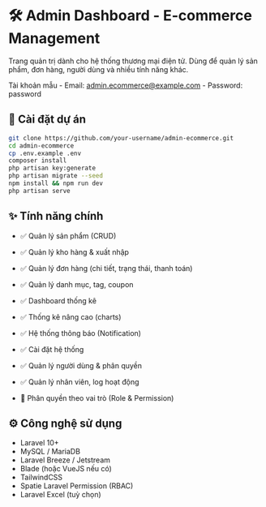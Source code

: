 # 🛠️ Admin Dashboard - E-commerce Management

Trang quản trị dành cho hệ thống thương mại điện tử. Dùng để quản lý sản phẩm, đơn hàng, người dùng và nhiều tính năng khác.

Tài khoản mẫu
    -   Email: admin.ecommerce@example.com
    -   Password: password

## 🚀 Cài đặt dự án

```bash
git clone https://github.com/your-username/admin-ecommerce.git
cd admin-ecommerce
cp .env.example .env
composer install
php artisan key:generate
php artisan migrate --seed
npm install && npm run dev
php artisan serve
```

## ✨ Tính năng chính

- ✅ Quản lý sản phẩm (CRUD)
- ✅ Quản lý kho hàng & xuất nhập
- ✅ Quản lý đơn hàng (chi tiết, trạng thái, thanh toán)
- ✅ Quản lý danh mục, tag, coupon

- ✅ Dashboard thống kê
- ✅ Thống kê nâng cao (charts)
- ✅ Hệ thống thông báo (Notification)
- ✅ Cài đặt hệ thống

- ✅ Quản lý người dùng & phân quyền
- ✅ Quản lý nhân viên, log hoạt động
- 🔐 Phân quyền theo vai trò (Role & Permission)


## ⚙️ Công nghệ sử dụng

- Laravel 10+
- MySQL / MariaDB
- Laravel Breeze / Jetstream
- Blade (hoặc VueJS nếu có)
- TailwindCSS
- Spatie Laravel Permission (RBAC)
- Laravel Excel (tuỳ chọn)
